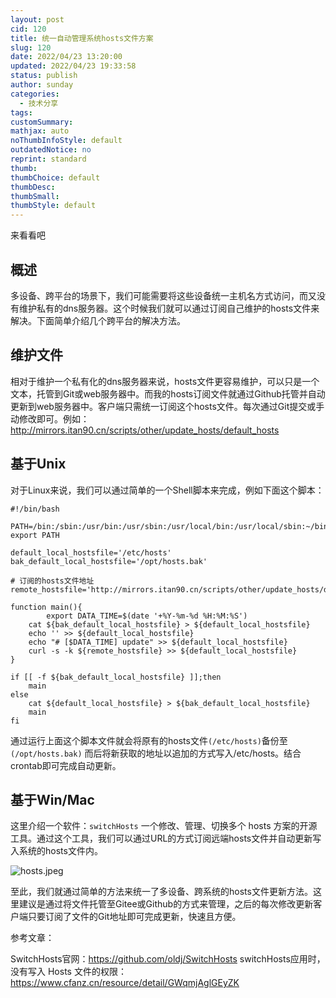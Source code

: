 ```yaml
---
layout: post
cid: 120
title: 统一自动管理系统hosts文件方案
slug: 120
date: 2022/04/23 13:20:00
updated: 2022/04/23 19:33:58
status: publish
author: sunday
categories: 
  - 技术分享
tags: 
customSummary: 
mathjax: auto
noThumbInfoStyle: default
outdatedNotice: no
reprint: standard
thumb: 
thumbChoice: default
thumbDesc: 
thumbSmall: 
thumbStyle: default
---
```


来看看吧 <!--more-->

## 概述

多设备、跨平台的场景下，我们可能需要将这些设备统一主机名方式访问，而又没有维护私有的dns服务器。这个时候我们就可以通过订阅自己维护的hosts文件来解决。下面简单介绍几个跨平台的解决方法。

## 维护文件

相对于维护一个私有化的dns服务器来说，hosts文件更容易维护，可以只是一个文本，托管到Git或web服务器中。而我的hosts订阅文件就通过Github托管并自动更新到web服务器中。客户端只需统一订阅这个hosts文件。每次通过Git提交或手动修改即可。例如：http://mirrors.itan90.cn/scripts/other/update_hosts/default_hosts

## 基于Unix

对于Linux来说，我们可以通过简单的一个Shell脚本来完成，例如下面这个脚本：

```
#!/bin/bash

PATH=/bin:/sbin:/usr/bin:/usr/sbin:/usr/local/bin:/usr/local/sbin:~/bin
export PATH

default_local_hostsfile='/etc/hosts'
bak_default_local_hostsfile='/opt/hosts.bak'

# 订阅的hosts文件地址
remote_hostsfile='http://mirrors.itan90.cn/scripts/other/update_hosts/default_hosts'

function main(){
        export DATA_TIME=$(date '+%Y-%m-%d %H:%M:%S')
	cat ${bak_default_local_hostsfile} > ${default_local_hostsfile}
	echo '' >> ${default_local_hostsfile}
	echo "# [$DATA_TIME] update" >> ${default_local_hostsfile}
	curl -s -k ${remote_hostsfile} >> ${default_local_hostsfile}
}

if [[ -f ${bak_default_local_hostsfile} ]];then 
	main
else
	cat ${default_local_hostsfile} > ${bak_default_local_hostsfile}
	main
fi

```

通过运行上面这个脚本文件就会将原有的hosts文件`(/etc/hosts)`备份至`(/opt/hosts.bak)` 而后将新获取的地址以追加的方式写入/etc/hosts。结合crontab即可完成自动更新。

## 基于Win/Mac

这里介绍一个软件：`switchHosts` 一个修改、管理、切换多个 hosts 方案的开源工具。通过这个工具，我们可以通过URL的方式订阅远端hosts文件并自动更新写入系统的hosts文件内。

![hosts.jpeg][1]

至此，我们就通过简单的方法来统一了多设备、跨系统的hosts文件更新方法。这里建议是通过将文件托管至Gitee或Github的方式来管理，之后的每次修改更新客户端只要订阅了文件的Git地址即可完成更新，快速且方便。

参考文章：

SwitchHosts官网：https://github.com/oldj/SwitchHosts
switchHosts应用时，没有写入 Hosts 文件的权限：https://www.cfanz.cn/resource/detail/GWqmjAglGEyZK

  [1]: https://itan90.cn/usr/uploads/2022/04/100827756.jpeg